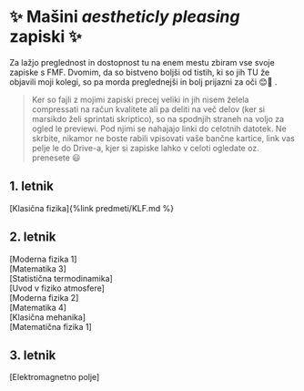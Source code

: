 # ✨ Mašini *aestheticly pleasing* zapiski ✨
Za lažjo preglednost in dostopnost tu na enem mestu zbiram vse svoje zapiske s FMF. Dvomim, da so bistveno boljši od tistih, ki so jih TU že objavili moji kolegi, so pa morda preglednejši in bolj prijazni za oči 😊🌺 .

> Ker so fajli z mojimi zapiski precej veliki in jih nisem želela compressati na račun kvalitete ali pa deliti na več delov (ker si marsikdo želi sprintati skriptico), so na spodnjih straneh na voljo za ogled le previewi. Pod njimi se nahajajo linki do celotnih datotek. Ne skrbite, nikamor ne boste rabili vpisovati vaše bančne kartice, link vas pelje le do Drive-a, kjer si zapiske lahko v celoti ogledate oz. prenesete 😃

## 1. letnik
[Klasična fizika]{%link predmeti/KLF.md %}

## 2. letnik
[Moderna fizika 1] \
[Matematika 3] \
[Statistična termodinamika] \
[Uvod v fiziko atmosfere] \
[Moderna fizika 2] \
[Matematika 4] \
[Klasična mehanika] \
[Matematična fizika 1] 

## 3. letnik
[Elektromagnetno polje]
